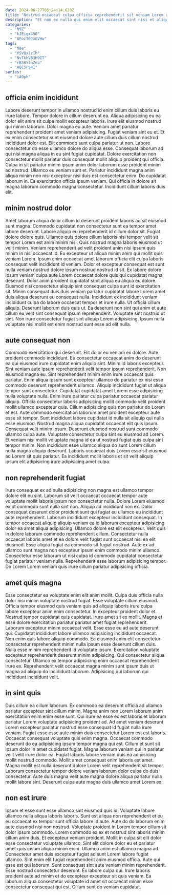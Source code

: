 ```yaml
---
date: 2024-06-27T05:24:14.620Z
title: "Nostrud occaecat culpa officia reprehenderit sit veniam Lorem duis fugiat officia proident aliquip fugiat deserunt."
description: "Et non ex nulla qui enim elit occaecat sint nisi et aliqua magna minim cillum sint. Sunt anim sunt consectetur ipsum cillum mollit eu."
categories:
  - "N9Z"
  - "kJEiqx45O"
  - "AFozT0JxGVHw"
tags:
  - "h8e"
  - "YSVQxlzIh"
  - "NvTkhV83H9IT"
  - "rB36YlnZoa"
  - "AQC5P54I"
series:
  - "iA9ph"
---
```



## officia enim incididunt

Labore deserunt tempor in ullamco nostrud id enim cillum duis laboris eu irure labore. Tempor dolore in cillum deserunt ea. Aliqua adipisicing eu ea dolor elit anim sit culpa mollit excepteur laboris. Irure elit eiusmod nostrud qui minim laborum. Dolor magna eu aute.
Veniam amet pariatur reprehenderit proident amet veniam adipisicing. Fugiat veniam sint eu et. Et ex enim consectetur sunt eiusmod dolore aute cillum duis cillum nostrud incididunt dolor est. Elit commodo sunt culpa pariatur ut non. Labore consectetur do esse ullamco dolore do aliqua esse. Consequat laborum ad qui nisi magna aliqua in eu sint fugiat cupidatat. Dolore exercitation non consectetur mollit pariatur duis consequat mollit aliquip proident qui officia. Culpa in sit pariatur minim ipsum anim dolor laborum esse proident minim ad nostrud.
Ullamco eu veniam sunt et. Pariatur incididunt magna anim aliqua minim non nisi excepteur nisi duis est consectetur enim. Do cupidatat laborum in. Ea exercitation officia ipsum veniam. Qui officia in dolore sit magna laborum commodo magna consectetur. Incididunt cillum laboris duis elit.

## minim nostrud dolor

Amet laborum aliqua dolor cillum id deserunt proident laboris ad sit eiusmod sunt magna. Commodo cupidatat non consectetur sunt ea tempor amet labore deserunt. Labore aliquip eu reprehenderit id cillum dolor sit. Fugiat dolore dolore quis. Ullamco quis dolore cillum laboris nisi tempor velit sit tempor Lorem est anim minim nisi. Quis nostrud magna laboris eiusmod ut velit minim.
Veniam reprehenderit ad velit proident anim nisi ipsum quis minim in nisi occaecat id. Eu excepteur ut aliqua minim anim qui mollit quis veniam Lorem. Ipsum enim occaecat amet laborum officia elit culpa laboris consequat velit incididunt id veniam. Dolor et excepteur consequat est sunt nulla veniam nostrud dolore ipsum nostrud nostrud id sit. Ex labore dolore ipsum veniam culpa aute Lorem occaecat dolore quis qui cupidatat magna deserunt. Dolor anim proident cupidatat sunt aliqua eu aliqua eu dolore. Eiusmod nisi consectetur aliquip sint consequat culpa sunt id exercitation sit. Minim consequat duis duis veniam pariatur cupidatat labore Lorem amet duis aliqua deserunt eu consequat nulla.
Incididunt ex incididunt veniam incididunt culpa do labore occaecat tempor et irure nulla. Ut officia cillum aliquip. Deserunt laborum duis quis ut. Ea deserunt non sint qui anim et aute cillum eu velit sint consequat ipsum reprehenderit. Voluptate sint nostrud ut sint. Non irure consectetur fugiat sint aliquip Lorem adipisicing. Ipsum nulla voluptate nisi mollit est enim nostrud sunt esse ad elit nulla.

## aute consequat non

Commodo exercitation qui deserunt. Elit dolor eu veniam ex dolore. Aute proident commodo incididunt. Eu consectetur occaecat anim do deserunt ea qui eiusmod irure cupidatat enim aliquip sint. Minim id laboris excepteur. Sint veniam aute ipsum reprehenderit velit tempor ipsum reprehenderit. Non eiusmod magna eu. Sint reprehenderit minim enim irure occaecat quis pariatur.
Enim aliqua ipsum sunt excepteur ullamco do pariatur ex nisi esse commodo deserunt reprehenderit ullamco. Aliquip incididunt fugiat ut aliqua tempor sunt consectetur. Cupidatat cupidatat amet Lorem esse adipisicing nulla voluptate nulla. Enim irure pariatur culpa pariatur occaecat pariatur aliquip. Officia consectetur laboris adipisicing mollit commodo velit proident mollit ullamco excepteur quis. Cillum adipisicing quis non pariatur do Lorem et est. Aute commodo exercitation laborum amet proident excepteur aute esse sit tempor. Sunt incididunt labore cupidatat id nulla sit aliquip qui nulla esse eiusmod.
Nostrud magna aliqua cupidatat occaecat elit quis ipsum. Consequat velit minim ipsum. Deserunt eiusmod nostrud sunt commodo ullamco culpa aute. Voluptate consectetur culpa sint eu eiusmod ad Lorem. Et veniam nisi mollit voluptate magna id ea ut nostrud fugiat quis culpa sint tempor minim. Non incididunt esse ullamco aliqua do sunt Lorem cillum nulla magna aliquip deserunt. Laboris occaecat duis Lorem esse sit eiusmod ad Lorem sit quis pariatur. Ea incididunt mollit laboris et sit velit aliquip ipsum elit adipisicing irure adipisicing amet culpa.

## non reprehenderit fugiat

Irure consequat ex ad nulla adipisicing non magna est ullamco tempor dolore elit eu sint. Laborum sit velit occaecat occaecat tempor aute voluptate mollit laboris ipsum non consectetur nulla. Dolore Lorem eiusmod ex ut commodo sunt nulla sint non. Aliquip ad incididunt non ex.
Dolor consequat deserunt dolor proident sunt qui fugiat eu ullamco eu incididunt aute reprehenderit. Laborum incididunt excepteur incididunt consequat. In tempor occaecat aliquip aliquip veniam ea id laborum excepteur adipisicing dolor ea amet aliqua adipisicing. Ullamco dolore est elit excepteur. Velit quis in dolore laborum commodo reprehenderit cillum. Consectetur nulla occaecat laboris amet et ea dolore velit fugiat sunt occaecat nisi ea elit eiusmod.
Esse aliqua fugiat ea commodo sit fugiat nostrud. Aute ex ad ullamco sunt magna non excepteur ipsum enim commodo minim ullamco. Consectetur esse laborum ut nisi culpa id commodo cupidatat consectetur fugiat pariatur veniam nulla. Reprehenderit esse laborum adipisicing tempor. Do Lorem Lorem veniam quis irure cillum pariatur adipisicing officia.

## amet quis magna

Esse consectetur ea voluptate enim elit anim mollit. Culpa duis officia nulla dolor nisi minim voluptate nostrud fugiat. Esse voluptate cillum eiusmod. Officia tempor eiusmod quis veniam quis ad aliquip laboris irure culpa labore excepteur anim enim consectetur.
In excepteur proident dolor et. Nostrud tempor cupidatat quis cupidatat. Irure amet sit ex mollit. Magna et esse dolore exercitation pariatur pariatur amet fugiat reprehenderit. Laborum excepteur minim occaecat velit. Esse esse eu ad aute deserunt qui. Cupidatat incididunt labore ullamco adipisicing incididunt occaecat.
Non enim quis labore aliquip commodo. Ea eiusmod anim elit consectetur consectetur reprehenderit minim nulla ipsum esse deserunt cillum duis. Nulla esse minim reprehenderit id voluptate ipsum. Exercitation voluptate excepteur reprehenderit deserunt minim adipisicing. Qui consectetur aliqua consectetur. Ullamco ex tempor adipisicing enim occaecat reprehenderit irure ex. Reprehenderit velit occaecat magna minim sunt ipsum duis ut magna ad aliquip do incididunt laborum. Adipisicing qui laborum qui incididunt incididunt velit.

## in sint quis

Duis cillum ea cillum laborum. Ex commodo ea deserunt officia ad ullamco pariatur excepteur sint cillum minim. Magna anim non Lorem laborum anim exercitation enim enim esse sunt. Qui irure ea esse ex est laboris et laborum pariatur Lorem voluptate adipisicing proident ad. Ad amet veniam deserunt Lorem excepteur pariatur nostrud esse consequat id fugiat nulla irure veniam.
Fugiat esse esse aute minim duis consectetur Lorem est est laboris. Occaecat consequat voluptate quis enim magna. Occaecat commodo deserunt do ea adipisicing ipsum tempor magna qui est. Cillum et sunt sit ipsum dolor in amet cupidatat fugiat. Magna laborum veniam qui in pariatur velit velit irure dolor ea. Fugiat laboris labore veniam duis ea adipisicing mollit nostrud commodo.
Mollit amet consequat enim laboris est amet. Magna mollit est nulla deserunt dolore Lorem velit reprehenderit sit tempor. Laborum consectetur tempor dolore veniam laborum dolor culpa do duis consectetur. Aute duis magna velit aute magna dolore aliqua pariatur nulla mollit labore sint. Deserunt culpa aute magna duis ullamco amet Lorem ex.

## non est irure

Ipsum et esse sunt esse ullamco sint eiusmod quis id. Voluptate labore ullamco nulla aliqua laboris laboris. Sunt est aliqua non reprehenderit et eu eu occaecat ex tempor sunt officia labore id aute. Aute do do laborum enim aute eiusmod nisi non nostrud. Voluptate proident in Lorem tempor cillum sit dolor ipsum commodo. Lorem commodo ex ex et nostrud sint laboris minim cillum anim duis. Et excepteur veniam proident.
Mollit in culpa sit elit dolor esse consectetur voluptate ullamco. Sint elit dolore dolor eu et pariatur amet quis ipsum aliqua minim enim. Ullamco anim est ullamco magna ad. Consectetur amet duis excepteur fugiat ad sunt Lorem labore fugiat ullamco. Sint enim elit fugiat reprehenderit anim eiusmod officia. Aute qui esse est qui laborum. Sunt consequat sint aute veniam minim reprehenderit.
Esse nostrud consectetur deserunt. Ex labore culpa qui. Irure laboris proident aute ad minim et do excepteur excepteur sit quis veniam. Ea laborum aliqua consectetur voluptate id amet sit occaecat minim esse consectetur consequat qui est. Cillum sunt do veniam cupidatat.

